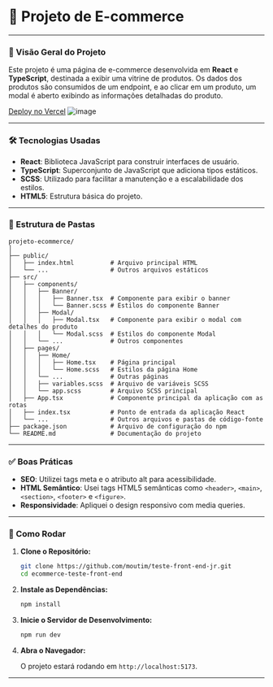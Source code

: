 # 🛒 Projeto de E-commerce

---

### 📖 Visão Geral do Projeto

Este projeto é uma página de e-commerce desenvolvida em **React** e **TypeScript**, destinada a exibir uma vitrine de produtos. Os dados dos produtos são consumidos de um endpoint, e ao clicar em um produto, um modal é aberto exibindo as informações detalhadas do produto.

[Deploy no Vercel](https://teste-front-end-jr-moutims-projects.vercel.app/)
![image](https://github.com/moutim/teste-front-end-jr/assets/88093439/4a4e0643-ebca-4051-bde1-4d26922dce9f)

---

### 🛠 Tecnologias Usadas

- **React**: Biblioteca JavaScript para construir interfaces de usuário.
- **TypeScript**: Superconjunto de JavaScript que adiciona tipos estáticos.
- **SCSS**: Utilizado para facilitar a manutenção e a escalabilidade dos estilos.
- **HTML5**: Estrutura básica do projeto.

---

### 📁 Estrutura de Pastas

```
projeto-ecommerce/
│
├── public/
│   ├── index.html          # Arquivo principal HTML
│   └── ...                 # Outros arquivos estáticos
├── src/
│   ├── components/
│   │   ├── Banner/
│   │   │   ├── Banner.tsx  # Componente para exibir o banner
│   │   │   └── Banner.scss # Estilos do componente Banner
│   │   ├── Modal/
│   │   │   ├── Modal.tsx   # Componente para exibir o modal com detalhes do produto
│   │   │   └── Modal.scss  # Estilos do componente Modal
│   │   └── ...             # Outros componentes
│   ├── pages/
│   │   ├── Home/
│   │   │   ├── Home.tsx    # Página principal
│   │   │   └── Home.scss   # Estilos da página Home
│   │   └── ...             # Outras páginas
│   │   ├── variables.scss  # Arquivo de variáveis SCSS
│   │   └── app.scss        # Arquivo SCSS principal
│   ├── App.tsx             # Componente principal da aplicação com as rotas
│   ├── index.tsx           # Ponto de entrada da aplicação React
│   └── ...                 # Outros arquivos e pastas de código-fonte
├── package.json            # Arquivo de configuração do npm
└── README.md               # Documentação do projeto
```

---

### ✅ Boas Práticas

- **SEO**: Utilizei tags meta e o atributo alt para acessibilidade.
- **HTML Semântico**: Usei tags HTML5 semânticas como `<header>`, `<main>`, `<section>`, `<footer>` e `<figure>`.
- **Responsividade**: Apliquei o design responsivo com media queries.

---

### 🚀 Como Rodar

1. **Clone o Repositório:**

   ```sh
   git clone https://github.com/moutim/teste-front-end-jr.git
   cd ecommerce-teste-front-end
   ```

2. **Instale as Dependências:**

   ```sh
   npm install
   ```

3. **Inicie o Servidor de Desenvolvimento:**

   ```sh
   npm run dev
   ```

4. **Abra o Navegador:**

   O projeto estará rodando em `http://localhost:5173`.

---

